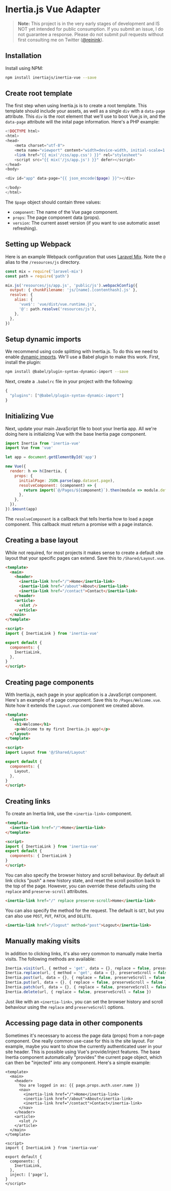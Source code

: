 # Inertia.js Vue Adapter

> **Note:** This project is in the very early stages of development and IS NOT yet intended for public consumption. If you submit an issue, I do not guarantee a response. Please do not submit pull requests without first consulting me on Twitter ([@reinink](https://twitter.com/reinink)).

## Installation

Install using NPM:

~~~sh
npm install inertiajs/inertia-vue --save
~~~

## Create root template

The first step when using Inertia.js is to create a root template. This template should include your assets, as well as a single `div` with a `data-page` attribute. This `div` is the root element that we'll use to boot Vue.js in, and the `data-page` attribute will the inital page information. Here's a PHP example:

~~~php
<!DOCTYPE html>
<html>
<head>
    <meta charset="utf-8">
    <meta name="viewport" content="width=device-width, initial-scale=1.0, maximum-scale=1.0">
    <link href="{{ mix('/css/app.css') }}" rel="stylesheet">
    <script src="{{ mix('/js/app.js') }}" defer></script>
</head>
<body>

<div id="app" data-page="{{ json_encode($page) }}"></div>

</body>
</html>
~~~

The `$page` object should contain three values:

- `component`: The name of the Vue page component.
- `props`: The page component data (props).
- `version`: The current asset version (if you want to use automatic asset refreshing).

## Setting up Webpack

Here is an example Webpack configuration that uses [Laravel Mix](https://github.com/JeffreyWay/laravel-mix). Note the `@` alias to the `/resources/js` directory.

~~~js
const mix = require('laravel-mix')
const path = require('path')

mix.js('resources/js/app.js', 'public/js').webpackConfig({
  output: { chunkFilename: 'js/[name].[contenthash].js' },
  resolve: {
    alias: {
      'vue$': 'vue/dist/vue.runtime.js',
      '@': path.resolve('resources/js'),
    },
  },
})
~~~

## Setup dynamic imports

We recommend using code splitting with Inertia.js. To do this we need to enable [dynamic imports](https://github.com/tc39/proposal-dynamic-import). We'll use a Babel plugin to make this work. First, install the plugin:

~~~sh
npm install @babel/plugin-syntax-dynamic-import --save
~~~

Next, create a `.babelrc` file in your project with the following:

~~~js
{
  "plugins": ["@babel/plugin-syntax-dynamic-import"]
}
~~~

## Initializing Vue

Next, update your main JavaScript file to boot your Inertia app. All we're doing here is initializing Vue with the base Inertia page component.

~~~js
import Inertia from 'inertia-vue'
import Vue from 'vue'

let app = document.getElementById('app')

new Vue({
  render: h => h(Inertia, {
    props: {
      initialPage: JSON.parse(app.dataset.page),
      resolveComponent: (component) => {
        return import(`@/Pages/${component}`).then(module => module.default)
      },
    },
  }),
}).$mount(app)
~~~

The `resolveComponent` is a callback that tells Inertia how to load a page component. This callback must return a promise with a page instance.

## Creating a base layout

While not required, for most projects it makes sense to create a default site layout that your specific pages can extend. Save this to `/Shared/Layout.vue`.

~~~html
<template>
  <main>
    <header>
      <inertia-link href="/">Home</inertia-link>
      <inertia-link href="/about">About</inertia-link>
      <inertia-link href="/contact">Contact</inertia-link>
    </header>
    <article>
      <slot />
    </article>
  </main>
</template>

<script>
import { InertiaLink } from 'inertia-vue'

export default {
  components: {
    InertiaLink,
  },
}
</script>
~~~

## Creating page components

With Inertia.js, each page in your application is a JavaScript component. Here's an example of a page component. Save this to `/Pages/Welcome.vue`. Note how it extends the `Layout.vue` component we created above.

~~~html
<template>
  <layout>
    <h1>Welcome</h1>
    <p>Welcome to my first Inertia.js app!</p>
  </layout>
</template>

<script>
import Layout from '@/Shared/Layout'

export default {
  components: {
    Layout,
  },
}
</script>
~~~

## Creating links

To create an Inertia link, use the `<inertia-link>` component.

~~~html
<template>
  <inertia-link href="/">Home</inertia-link>
</template>

<script>
import { InertiaLink } from 'inertia-vue'
export default {
  components: { InertiaLink }
}
</script>
~~~

You can also specify the browser history and scroll behaviour. By default all link clicks "push" a new history state, and reset the scroll position back to the top of the page. However, you can override these defaults using the `replace` and `preserve-scroll` attributes.

~~~html
<inertia-link href="/" replace preserve-scroll>Home</inertia-link>
~~~

You can also specify the method for the request. The default is `GET`, but you can also use `POST`, `PUT`, `PATCH`, and `DELETE`.

~~~html
<inertia-link href="/logout" method="post">Logout</inertia-link>
~~~

## Manually making visits

In addition to clicking links, it's also very common to manually make Inertia visits. The following methods are available:

~~~js
Inertia.visit(url, { method = 'get', data = {}, replace = false, preserveScroll = false })
Inertia.replace(url, { method = 'get', data = {}, preserveScroll = false })
Inertia.post(url, data = {}, { replace = false, preserveScroll = false })
Inertia.put(url, data = {}, { replace = false, preserveScroll = false })
Inertia.patch(url, data = {}, { replace = false, preserveScroll = false })
Inertia.delete(url, { replace = false, preserveScroll = false })
~~~

Just like with an `<inertia-link>`, you can set the browser history and scroll behaviour using the `replace` and `preserveScroll` options.

## Accessing page data in other components

Sometimes it's necessary to access the page data (props) from a non-page component. One really common use-case for this is the site layout. For example, maybe you want to show the currently authenticated user in your site header. This is possible using Vue's provide/inject features. The base Inertia component automatically "provides" the current page object, which can then be "injected" into any component. Here's a simple example:

~~~vue
<template>
  <main>
    <header>
      You are logged in as: {{ page.props.auth.user.name }}
      <nav>
        <inertia-link href="/">Home</inertia-link>
        <inertia-link href="/about">About</inertia-link>
        <inertia-link href="/contact">Contact</inertia-link>
      </nav>
    </header>
    <article>
      <slot />
    </article>
  </main>
</template>

<script>
import { InertiaLink } from 'inertia-vue'

export default {
  components: {
    InertiaLink,
  },
  inject: ['page'],
}
</script>
~~~
